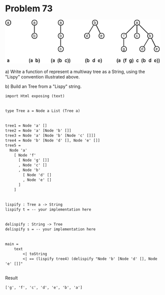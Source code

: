# Problem 73
![Lisp-like tree representation.](../i/p73.png)

a) Write a function of represent a multiway tree as a String, using the "Lispy" convention illustrated above. 

b) Build an Tree from a "Lispy" string. 

```
import Html exposing (text)


type Tree a = Node a List (Tree a)


tree1 = Node 'a' []
tree2 = Node 'a' [Node 'b' []]
tree3 = Node 'a' [Node 'b' [Node 'c' []]]
tree4 = Node 'b' [Node 'd' [], Node 'e' []]
tree5 = 
  Node 'a' 
    [ Node 'f' 
      [ Node 'g' []]
      , Node 'c' []
      , Node 'b' 
        [ Node 'd' []
        , Node 'e' []
      ]
    ]


lispify : Tree a -> String
lispify t = -- your implementation here


delispify : String -> Tree
delispify s = -- your implementation here


main =
    text
        <| toString
        <| == (lispify tree4) (delispify "Node 'b' [Node 'd' [], Node 'e' []]"
        
```

Result
```
['g', 'f', 'c', 'd', 'e', 'b', 'a']
```
